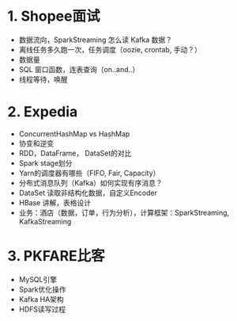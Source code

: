 # 1. Shopee面试
- 数据流向，SparkStreaming 怎么读 Kafka 数据？
- 离线任务多久跑一次，任务调度（oozie, crontab, 手动？）
- 数据量
- SQL 窗口函数，连表查询（on..and..）
- 线程等待，唤醒

# 2. Expedia
- ConcurrentHashMap vs HashMap
- 协变和逆变
- RDD，DataFrame， DataSet的对比
- Spark stage划分
- Yarn的调度器有哪些（FIFO, Fair, Capacity）
- 分布式消息队列（Kafka）如何实现有序消息？
- DataSet 读取非结构化数据，自定义Encoder
- HBase 讲解，表格设计
- 业务：酒店（数据，订单，行为分析），计算框架：SparkStreaming, KafkaStreaming

# 3.  PKFARE比客
- MySQL引擎
- Spark优化操作
- Kafka HA架构
- HDFS读写过程
